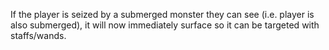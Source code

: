 If the player is seized by a submerged monster they can see (i.e. player is also submerged), it will now immediately surface so it can be targeted with staffs/wands.
